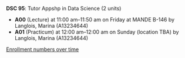 **DSC 95**: Tutor Appshp in Data Science (2 units)

- **A00** (Lecture) at 11:00 am–11:50 am on Friday at MANDE B-146 by Langlois, Marina (A13234644)
- **A01** (Practicum) at 12:00 am–12:00 am on Sunday (location TBA) by Langlois, Marina (A13234644)

[Enrollment numbers over time](./DSC95.tsv)
